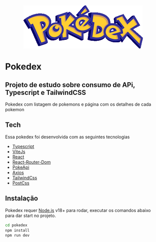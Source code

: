 <p align="center">
  <img src="https://raw.githubusercontent.com/viniciuspdiogo/pokedex/main/src/assets/Pokedex_logo.webp" alt="Pokedex"/>
</p>

# Pokedex
## Projeto de estudo sobre consumo de APi, Typescript e TailwindCSS

Pokedex com listagem de pokemons e página com os detalhes de cada pokemon

## Tech

Essa pokedex foi desenvolvida com as seguintes tecnologias

- [Typescript] 
- [ViteJs]
- [React]
- [React-Router-Dom]
- [PokeApi]
- [Axios]
- [TailwindCss]
- [PostCss]

## Instalação

Pokedex requer [Node.js](https://nodejs.org/) v18+ para rodar, executar os comandos abaixo para dar start no projeto.

```sh
cd pokedex
npm install
npm run dev
```

[Typescript]: <https://www.typescriptlang.org/>
[ViteJs]: <https://vitejs.dev/>
[React]: <https://pt-br.reactjs.org/>
[React-Router-Dom]: <https://v5.reactrouter.com/web/guides/quick-start>
[PokeApi]: <https://pokeapi.co/>
[Axios]: <https://axios-http.com/ptbr/docs/intro>
[TailwindCss]: <https://tailwindcss.com/>
[PostCss]: <https://postcss.org/>


